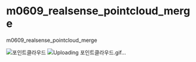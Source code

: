# m0609_realsense_pointcloud_merge
m0609_realsense_pointcloud_merge

![포인트클라우드](https://github.com/user-attachments/assets/5dba835d-f5fb-4506-8f3e-c6c06cdc2fd3)
![Uploading 포인트클라우드.gif…]()
